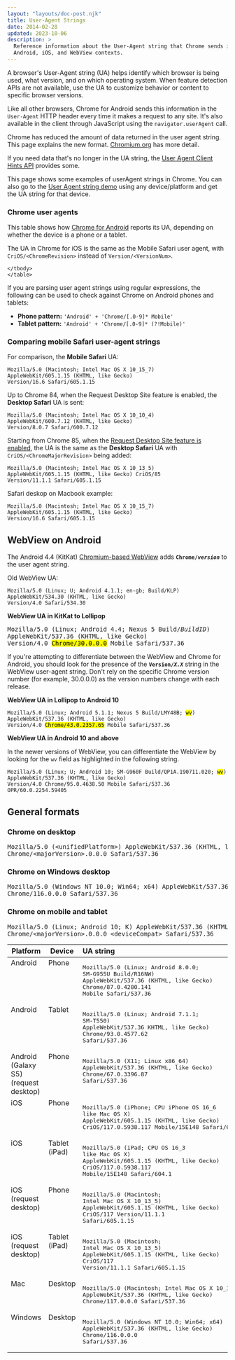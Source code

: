 ```yaml
---
layout: "layouts/doc-post.njk"
title: User-Agent Strings
date: 2014-02-28
updated: 2023-10-06
description: >
  Reference information about the User-Agent string that Chrome sends in
  Android, iOS, and WebView contexts.
---
```


A browser's User-Agent string (UA) helps identify which browser is being used, what version, and on
which operating system. When feature detection APIs are not available, use the UA to customize
behavior or content to specific browser versions.

Like all other browsers, Chrome for Android sends this information in the `User-Agent` HTTP header
every time it makes a request to any site. It's also available in the client through JavaScript
using the `navigator.userAgent` call.

Chrome has reduced the amount of data returned in the user agent string. This page explains the new format. [Chromium.org](https://www.chromium.org/updates/ua-reduction/) has more detail.

If you need data that's no longer in the UA string, the [User Agent Client Hints API](https://web.dev/migrate-to-ua-ch/) provides some.


This page shows some examples of userAgent strings in Chrome. You can also go to the [User Agent string demo](https://get-some-ua-strings.glitch.me) using any device/platform and get the UA string for that device.

### Chrome user agents

This table shows how [Chrome for Android][1] reports its UA, depending on whether the device is a phone or a tablet.

The UA in Chrome for iOS is the same as the Mobile Safari user agent, with `CriOS/<ChromeRevision>`
instead of `Version/<VersionNum>`.

<table>
  <thead>
    <tr>
      <th>Platform</th>
      <th>Device</th>
      <th style="text-align: left;">UA string</th>
    </tr>
  </thead>
  <tbody>
    <tr>
      <td style="vertical-align: top;">Android</td>
      <td style="vertical-align: top;">Phone</td>
      <td style="vertical-align: top;"><pre>Mozilla/5.0 (Linux; Android 8.0.0;
SM-G955U Build/R16NW)
AppleWebKit/537.36 (KHTML, like Gecko)
Chrome/87.0.4280.141
Mobile Safari/537.36
</pre></td>
    </tr>
      <tr>
        <td style="vertical-align: top;">Android</td>
        <td style="vertical-align: top;">Tablet</td>
        <td style="vertical-align: top;"><pre>Mozilla/5.0 (Linux; Android 7.1.1;
SM-T550)
AppleWebKit/537.36 KHTML, like Gecko)
Chrome/93.0.4577.62
Safari/537.36</pre></td>
      </tr>
            <tr>
      <td id="galaxy" style="vertical-align: top;">Android (Galaxy S5) (request desktop)</td>
      <td style="vertical-align: top;">Phone</td>
      <td style="vertical-align: top;"><pre>Mozilla/5.0 (X11; Linux x86_64) 
AppleWebKit/537.36 (KHTML, like Gecko)
Chrome/67.0.3396.87 
Safari/537.36
</pre></td>
      </tr>
      <tr>
      <td style="vertical-align: top;">iOS</td>
      <td style="vertical-align: top;">Phone</td>
      <td style="vertical-align: top;"><pre>Mozilla/5.0 (iPhone; CPU iPhone OS 16_6
like Mac OS X)
AppleWebKit/605.1.15 (KHTML, like Gecko)
CriOS/117.0.5938.117 Mobile/15E148 Safari/604.1</pre></td>
      </tr>
      <tr>
      <td style="vertical-align: top;">iOS</td>
      <td style="vertical-align: top;">Tablet (iPad)</td>
      <td style="vertical-align: top;"><pre>Mozilla/5.0 (iPad; CPU OS 16_3
like Mac OS X)
AppleWebKit/605.1.15 (KHTML, like Gecko)
CriOS/117.0.5938.117
Mobile/15E148 Safari/604.1</pre></td>
      </tr>
            <tr>
      <td id="iphone" style="vertical-align: top;">iOS (request desktop)</td>
      <td style="vertical-align: top;">Phone</td>
      <td style="vertical-align: top;"><pre>Mozilla/5.0 (Macintosh;
Intel Mac OS X 10_13_5)
AppleWebKit/605.1.15 (KHTML, like Gecko)
CriOS/117 Version/11.1.1
Safari/605.1.15</pre></td>
      </tr>
      <tr>
      <td style="vertical-align: top;">iOS (request desktop)</td>
      <td style="vertical-align: top;">Tablet (iPad)</td>
      <td style="vertical-align: top;"><pre>Mozilla/5.0 (Macintosh;
Intel Mac OS X 10_13_5)
AppleWebKit/605.1.15 (KHTML, like Gecko)
CriOS/117 
Version/11.1.1 Safari/605.1.15</pre></td>
      </tr>
      <tr>
      <td style="vertical-align: top;">Mac</td>
      <td style="vertical-align: top;">Desktop</td>
      <td style="vertical-align: top;"><pre>Mozilla/5.0 (Macintosh; Intel Mac OS X 10_15_7)
AppleWebKit/537.36 (KHTML, like Gecko)
Chrome/117.0.0.0 Safari/537.36</pre></td>
      </tr>
      <tr>
      <td style="vertical-align: top;">Windows</td>
      <td style="vertical-align: top;">Desktop</td>
      <td style="vertical-align: top;"><pre>Mozilla/5.0 (Windows NT 10.0; Win64; x64)
AppleWebKit/537.36 (KHTML, like Gecko)
Chrome/116.0.0.0
Safari/537.36</pre></td>
      </tr>

    </tbody>
    </table>


If you are parsing user agent strings using regular expressions, the following can be used to check
against Chrome on Android phones and tablets:

- **Phone pattern:** `'Android' + 'Chrome/[.0-9]* Mobile'`
- **Tablet pattern:** `'Android' + 'Chrome/[.0-9]* (?!Mobile)'`

### Comparing mobile Safari user-agent strings

For comparison, the **Mobile Safari** UA:

```text
Mozilla/5.0 (Macintosh; Intel Mac OS X 10_15_7)
AppleWebKit/605.1.15 (KHTML, like Gecko)
Version/16.6 Safari/605.1.15
```

Up to Chrome 84, when the Request Desktop Site feature is enabled, the **Desktop Safari** UA is sent:

```text
Mozilla/5.0 (Macintosh; Intel Mac OS X 10_10_4)
AppleWebKit/600.7.12 (KHTML, like Gecko)
Version/8.0.7 Safari/600.7.12
```

Starting from Chrome 85, when the [Request Desktop Site feature is enabled](#iphone), the UA is the same as the **Desktop Safari** UA with `CriOS/<ChromeMajorRevision>` being added:

```text
Mozilla/5.0 (Macintosh; Intel Mac OS X 10_13_5)
AppleWebKit/605.1.15 (KHTML, like Gecko) CriOS/85
Version/11.1.1 Safari/605.1.15
```

Safari deskop on Macbook example:

```text
Mozilla/5.0 (Macintosh; Intel Mac OS X 10_15_7)
AppleWebKit/605.1.15 (KHTML, like Gecko)
Version/16.6 Safari/605.1.15
```

## WebView on Android

The Android 4.4 (KitKat) [Chromium-based WebView][2] adds **<code>Chrome/<i>version</i></code>** to the user agent
string.

Old WebView UA:

```text
Mozilla/5.0 (Linux; U; Android 4.1.1; en-gb; Build/KLP)
AppleWebKit/534.30 (KHTML, like Gecko)
Version/4.0 Safari/534.30
```

**WebView UA in KitKat to Lollipop**

<pre>Mozilla/5.0 (Linux; Android 4.4; Nexus 5 Build/<i>BuildID</i>) 
AppleWebKit/537.36 (KHTML, like Gecko) 
Version/4.0 <mark>Chrome/30.0.0.0</mark> Mobile Safari/537.36</pre>

If you're attempting to differentiate between the WebView and Chrome for Android, you should look
for the presence of the **<code>Version/_X.X_</code>** string in the WebView user-agent string. Don't rely on
the specific Chrome version number (for example, 30.0.0.0) as the version numbers change with each
release.

**WebView UA in Lollipop to Android 10**

<pre><code>Mozilla/5.0 (Linux; Android 5.1.1; Nexus 5 Build/LMY48B; <mark>wv</mark>)
AppleWebKit/537.36 (KHTML, like Gecko) 
Version/4.0 <mark>Chrome/43.0.2357.65</mark> Mobile Safari/537.36</code></pre>

**WebView UA in Android 10 and above**

In the newer versions of WebView, you can differentiate the WebView by looking for the `wv` field as
highlighted in the following string.

<pre><code>Mozilla/5.0 (Linux; U; Android 10; SM-G960F Build/QP1A.190711.020; <mark>wv</mark>)
AppleWebKit/537.36 (KHTML, like Gecko) 
Version/4.0 Chrome/95.0.4638.50 Mobile Safari/537.36 OPR/60.0.2254.59405</code></pre>

[1]: https://play.google.com/store/apps/details?id=com.android.chrome
[2]: /docs/multidevice/webview/

## General formats

### Chrome on desktop

<pre>Mozilla/5.0 (&lt;unifiedPlatform>) AppleWebKit/537.36 (KHTML, like Gecko)
Chrome/&lt;majorVersion>.0.0.0 Safari/537.36</pre>

### Chrome on Windows desktop

<pre>Mozilla/5.0 (Windows NT 10.0; Win64; x64) AppleWebKit/537.36 (KHTML, like Gecko)
Chrome/116.0.0.0 Safari/537.36</pre>

### Chrome on mobile and tablet

<pre>Mozilla/5.0 (Linux; Android 10; K) AppleWebKit/537.36 (KHTML, like Gecko)
Chrome/&lt;majorVersion>.0.0.0 &lt;deviceCompat> Safari/537.36</pre>